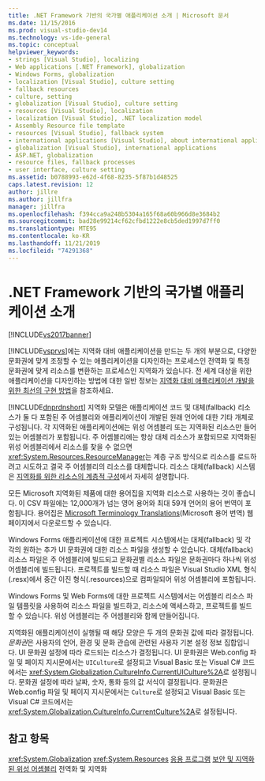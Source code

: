 ```yaml
---
title: .NET Framework 기반의 국가별 애플리케이션 소개 | Microsoft 문서
ms.date: 11/15/2016
ms.prod: visual-studio-dev14
ms.technology: vs-ide-general
ms.topic: conceptual
helpviewer_keywords:
- strings [Visual Studio], localizing
- Web applications [.NET Framework], globalization
- Windows Forms, globalization
- localization [Visual Studio], culture setting
- fallback resources
- culture, setting
- globalization [Visual Studio], culture setting
- resources [Visual Studio], localization
- localization [Visual Studio], .NET localization model
- Assembly Resource file template
- resources [Visual Studio], fallback system
- international applications [Visual Studio], about international applications
- globalization [Visual Studio], international applications
- ASP.NET, globalization
- resource files, fallback processes
- user interface, culture setting
ms.assetid: b0788993-e62d-4f68-8235-5f87b1d48525
caps.latest.revision: 12
author: jillre
ms.author: jillfra
manager: jillfra
ms.openlocfilehash: f394cca9a248b5304a165f68a60b966d8e3684b2
ms.sourcegitcommit: bad28e99214cf62cfbd1222e8cb5ded1997d7ff0
ms.translationtype: MTE95
ms.contentlocale: ko-KR
ms.lasthandoff: 11/21/2019
ms.locfileid: "74291368"
---
```

# <a name="introduction-to-international-applications-based-on-the-net-framework"></a>.NET Framework 기반의 국가별 애플리케이션 소개
[!INCLUDE[vs2017banner](../includes/vs2017banner.md)]

[!INCLUDE[vsprvs](../includes/vsprvs-md.md)]에는 지역화 대비 애플리케이션을 만드는 두 개의 부분으로, 다양한 문화권에 맞게 조정할 수 있는 애플리케이션을 디자인하는 프로세스인 전역화 및 특정 문화권에 맞게 리소스를 변환하는 프로세스인 지역화가 있습니다. 전 세계 대상을 위한 애플리케이션을 디자인하는 방법에 대한 일반 정보는 [지역화 대비 애플리케이션 개발을 위한 최선의 구현 방법](https://msdn.microsoft.com/library/f08169c7-aad8-4ec3-9a21-9ebd3b89986c)을 참조하세요.

 [!INCLUDE[dnprdnshort](../includes/dnprdnshort-md.md)] 지역화 모델은 애플리케이션 코드 및 대체(fallback) 리소스가 둘 다 포함된 주 어셈블리와 애플리케이션이 개발된 원래 언어에 대한 기타 개체로 구성됩니다. 각 지역화된 애플리케이션에는 위성 어셈블리 또는 지역화된 리소스만 들어 있는 어셈블리가 포함됩니다. 주 어셈블리에는 항상 대체 리소스가 포함되므로 지역화된 위성 어셈블리에서 리소스를 찾을 수 없으면 <xref:System.Resources.ResourceManager>는 계층 구조 방식으로 리소스를 로드하려고 시도하고 결국 주 어셈블리의 리소스를 대체합니다. 리소스 대체(fallback) 시스템은 [지역화를 위한 리소스의 계층적 구성](../ide/hierarchical-organization-of-resources-for-localization.md)에서 자세히 설명합니다.

 모든 Microsoft 지역화된 제품에 대한 용어집을 지역화 리소스로 사용하는 것이 좋습니다. 이 CSV 파일에는 12,000개가 넘는 영어 용어와 최대 59개 언어의 용어 번역이 포함됩니다. 용어집은 [Microsoft Terminology Translations](https://go.microsoft.com/fwlink/?LinkId=128146)(Microsoft 용어 번역) 웹 페이지에서 다운로드할 수 있습니다.

 Windows Forms 애플리케이션에 대한 프로젝트 시스템에서는 대체(fallback) 및 각각의 원하는 추가 UI 문화권에 대한 리소스 파일을 생성할 수 있습니다. 대체(fallback) 리소스 파일은 주 어셈블리에 빌드되고 문화권별 리소스 파일은 문화권마다 하나씩 위성 어셈블리에 빌드됩니다. 프로젝트를 빌드할 때 리소스 파일은 Visual Studio XML 형식(.resx)에서 중간 이진 형식(.resources)으로 컴파일되어 위성 어셈블리에 포함됩니다.

 Windows Forms 및 Web Forms에 대한 프로젝트 시스템에서는 어셈블리 리소스 파일 템플릿을 사용하여 리소스 파일을 빌드하고, 리소스에 액세스하고, 프로젝트를 빌드할 수 있습니다. 위성 어셈블리는 주 어셈블리와 함께 만들어집니다.

 지역화된 애플리케이션이 실행될 때 해당 모양은 두 개의 문화권 값에 따라 결정됩니다. *문화권*은 사용자의 언어, 환경 및 문화 관습에 관련된 사용자 기본 설정 정보 집합입니다. UI 문화권 설정에 따라 로드되는 리소스가 결정됩니다. UI 문화권은 Web.config 파일 및 페이지 지시문에서는 `UICulture`로 설정되고 Visual Basic 또는 Visual C# 코드에서는 <xref:System.Globalization.CultureInfo.CurrentUICulture%2A>로 설정됩니다. 문화권 설정에 따라 날짜, 숫자, 통화 등의 값 서식이 결정됩니다. 문화권은 Web.config 파일 및 페이지 지시문에서는 `Culture`로 설정되고 Visual Basic 또는 Visual C# 코드에서는 <xref:System.Globalization.CultureInfo.CurrentCulture%2A>로 설정됩니다.

## <a name="see-also"></a>참고 항목
 <xref:System.Globalization> <xref:System.Resources>
 [응용 프로그램](../ide/globalizing-and-localizing-applications.md) [보안 및 지역화 된 위성 어셈블리](../ide/security-and-localized-satellite-assemblies.md) 전역화 및 지역화
